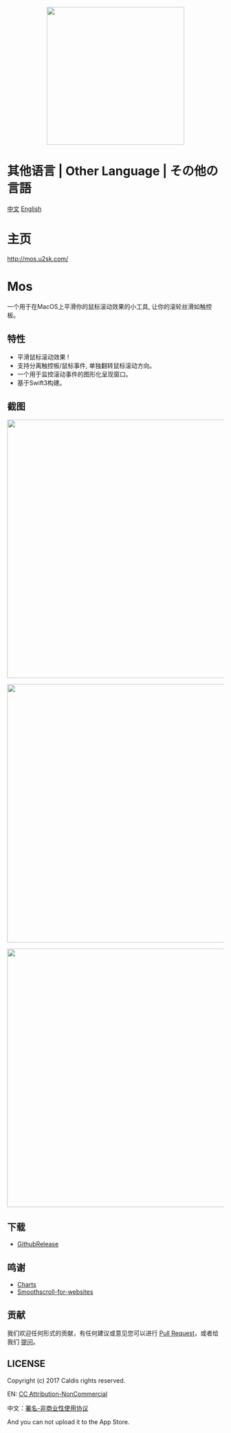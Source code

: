 <p align="center">
  <a href="http://mos.u2sk.com/">
    <img width="320" src="https://github.com/Caldis/Mos/blob/master/docs/Intro.png?raw=true">
  </a>
</p>

# 其他语言 | Other Language | その他の言語
[中文](https://github.com/Caldis/Mos/blob/master/README.md)
[English](https://github.com/Caldis/Mos/blob/master/README.enUS.md)

# 主页

http://mos.u2sk.com/

# Mos

一个用于在MacOS上平滑你的鼠标滚动效果的小工具, 让你的滚轮丝滑如触控板。


## 特性

- 平滑鼠标滚动效果 !
- 支持分离触控板/鼠标事件, 单独翻转鼠标滚动方向。
- 一个用于监控滚动事件的图形化呈现窗口。
- 基于Swift3构建。

## 截图

<p align="center">
  <img width="600" src="https://github.com/Caldis/Mos/blob/master/docs/mointor.png?raw=true">
</p>
<p align="center">
  <img width="600" src="https://github.com/Caldis/Mos/blob/master/docs/preferences-general.png?raw=true">
</p>
<p align="center">
  <img width="600" src="https://github.com/Caldis/Mos/blob/master/docs/preferences-advanced.png?raw=true">
</p>

## 下载

- [GithubRelease](https://github.com/Caldis/Mos/releases/)


## 鸣谢
- [Charts](https://github.com/danielgindi/Charts)
- [Smoothscroll-for-websites](https://github.com/galambalazs/smoothscroll-for-websites)


## 贡献

我们欢迎任何形式的贡献，有任何建议或意见您可以进行 [Pull Request](https://github.com/Caldis/Mos/pulls)，或者给我们 [提问](https://github.com/Caldis/Mos/issues)。


## LICENSE

Copyright (c) 2017 Caldis rights reserved.

EN: [CC Attribution-NonCommercial](http://creativecommons.org/licenses/by-nc/4.0/) 

中文：[署名-非商业性使用协议](http://creativecommons.org/licenses/by-nc/3.0/cn/)

And you can not upload it to the App Store.
